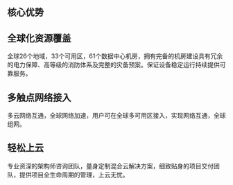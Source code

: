 

## 核心优势

## 全球化资源覆盖

全球26个地域，33个可用区，61个数据中心机房，拥有完备的机房建设具有冗余的电力保障、高等级的消防体系及完整的灾备预案。保证设备稳定运行持续提供可靠服务。

## 多触点网络接入

多云网络互通，全球网络加速，用户可在全球多可用区接入，实现网络互通，全球组网。

## 轻松上云

专业资深的架构师咨询团队，量身定制混合云解决方案，细致贴身的项目交付团队，提供项目全生命周期的管理，上云无忧。
